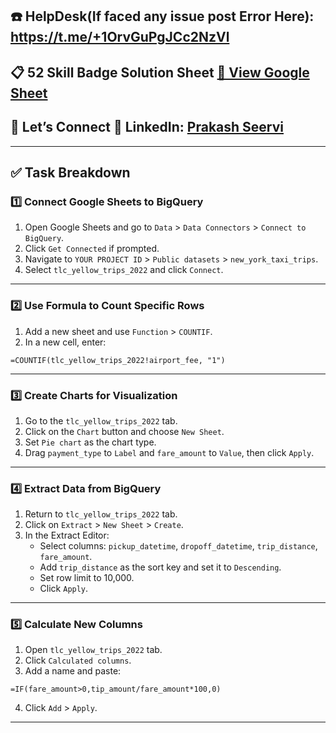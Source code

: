 ## ☎️ HelpDesk(If faced any issue post Error Here): https://t.me/+1OrvGuPgJCc2NzVl

## 📋 52 Skill Badge Solution Sheet [📄 View Google Sheet](https://docs.google.com/spreadsheets/d/1UY1yh_xCRGealyBqSAejjkBSdgjqEj5M_XIQmveGJnU/edit?gid=0#gid=0)


## 🔗 Let’s Connect 👤 **LinkedIn**: [Prakash Seervi](https://www.linkedin.com/in/prakashseervi63/)


---

## ✅ Task Breakdown

### 1️⃣ Connect Google Sheets to BigQuery

1. Open Google Sheets and go to `Data` > `Data Connectors` > `Connect to BigQuery`.
2. Click `Get Connected` if prompted.
3. Navigate to `YOUR PROJECT ID` > `Public datasets` > `new_york_taxi_trips`.
4. Select `tlc_yellow_trips_2022` and click `Connect`.

---

### 2️⃣ Use Formula to Count Specific Rows

1. Add a new sheet and use `Function` > `COUNTIF`.
2. In a new cell, enter:
```
=COUNTIF(tlc_yellow_trips_2022!airport_fee, "1")
```

---

### 3️⃣ Create Charts for Visualization

1. Go to the `tlc_yellow_trips_2022` tab.
2. Click on the `Chart` button and choose `New Sheet`.
3. Set `Pie chart` as the chart type.
4. Drag `payment_type` to `Label` and `fare_amount` to `Value`, then click `Apply`.

---

### 4️⃣ Extract Data from BigQuery

1. Return to `tlc_yellow_trips_2022` tab.
2. Click on `Extract` > `New Sheet` > `Create`.
3. In the Extract Editor:
   - Select columns: `pickup_datetime`, `dropoff_datetime`, `trip_distance`, `fare_amount`.
   - Add `trip_distance` as the sort key and set it to `Descending`.
   - Set row limit to 10,000.
   - Click `Apply`.

---

### 5️⃣ Calculate New Columns

1. Open `tlc_yellow_trips_2022` tab.
2. Click `Calculated columns`.
3. Add a name and paste:
```excel
=IF(fare_amount>0,tip_amount/fare_amount*100,0)
```
4. Click `Add` > `Apply`.

---